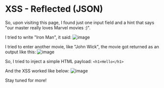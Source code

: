 # XSS - Reflected (JSON)

So, upon visiting this page, I found just one input field and a hint that says "our master really loves Marvel movies :)".

I tried to write "Iron Man", it said: ![image](https://user-images.githubusercontent.com/111907811/228380465-e8ac59f4-3d5a-4911-b2b4-dbafae024965.png)

I tried to enter another movie, like "John Wick", the movie got returned as an output like this: ![image](https://user-images.githubusercontent.com/111907811/228380611-86a0f013-d650-45eb-a937-ff8d5a28ed59.png)

So, I tried to inject a simple HTML payload: 
`<h1>Hello</h1>`

And the XSS worked like below: ![image](https://user-images.githubusercontent.com/111907811/228380705-f654e39f-234c-40e8-8200-3f01c5b89687.png)

Stay tuned for more!
